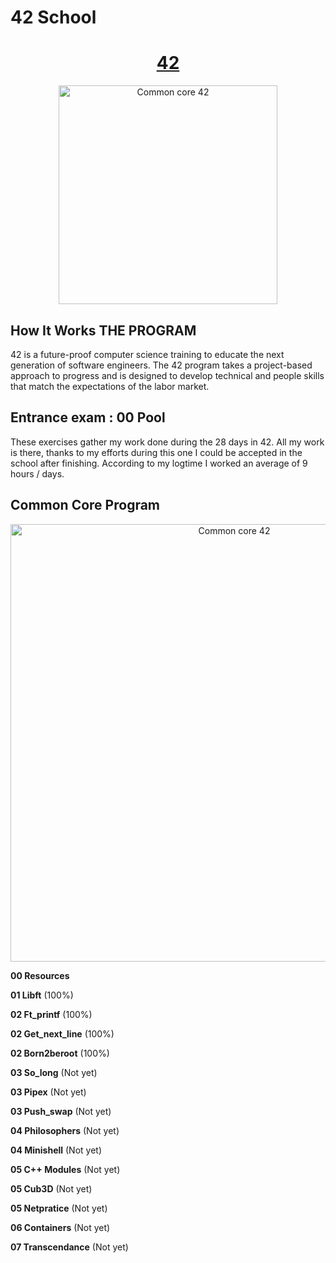 # 42 School

<h1 align="center">
	<a href="https://42.fr/en/homepage/"> 42</a>
</h1>

<p align="center">
  <img src="https://admissions.42nice.fr/uploads/admissions/campus/logo_website/38/42Nice-logo-v2.svg" alt="Common core 42" width="350"/>
</p>

## How It Works THE PROGRAM
42 is a future-proof computer science training to educate the next generation of software engineers. The 42 program takes a project-based approach to progress and is designed to develop technical and people skills that match the expectations of the labor market.

## Entrance exam : **00  Pool** 
These exercises gather my work done during the 28 days in 42. All my work is there, thanks to my efforts during this one I could be accepted in the school after finishing. According to my logtime I worked an average of 9 hours / days.

## Common Core Program

<p align="center">
  <img src="https://static.wixstatic.com/media/154aad_28249b46a7c74649bbd6f9a0501d314d~mv2.png/v1/fill/w_740,h_404,al_c,q_90/154aad_28249b46a7c74649bbd6f9a0501d314d~mv2.webp" alt="Common core 42" width="700" />
</p>

**00  Resources**

**01  Libft** (100%)

**02  Ft_printf** (100%)

**02  Get_next_line** (100%)

**02  Born2beroot** (100%)

**03  So_long** (Not yet)

**03  Pipex** (Not yet)

**03  Push_swap** (Not yet)

**04  Philosophers** (Not yet)

**04  Minishell** (Not yet)

**05  C++ Modules** (Not yet)

**05  Cub3D** (Not yet)

**05  Netpratice** (Not yet)

**06  Containers** (Not yet)

**07  Transcendance** (Not yet)
